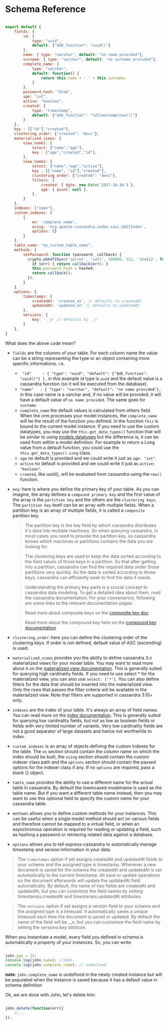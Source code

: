 # Schema Reference

```js

export default {
    fields: {
        id: {
            type: "uuid",
            default: {"$db_function": "uuid()"}
        },
        name: { type: "varchar", default: "no name provided"},
        surname: { type: "varchar", default: "no surname provided"},
        complete_name: {
            type: "varchar",
            default: function() {
                return this.name + ' ' + this.surname;
            }
        },
        password_hash: "blob",
        age: "int",
        active: "boolean",
        created: {
            type: "timestamp",
            default: {"$db_function": "toTimestamp(now())"}
        }
    },
    key : [["id"],"created"],
    clustering_order: {"created": "desc"},
    materialized_views: {
        view_name1: {
            select: ["name","age"],
            key : ["age","created","id"],
        },
        view_name2: {
            select: ["name","age","active"],
            key : [["name", "id"],"created"],
            clustering_order: {"created": "desc"},
            filters: {
                created: { $gte: new Date('2017-10-10') },
                age: { $isnt: null },
            },
        }
    },
    indexes: ["name"],
    custom_indexes: [
        {
            on: 'complete_name',
            using: 'org.apache.cassandra.index.sasi.SASIIndex',
            options: {}
        }
    ],
    table_name: "my_custom_table_name",
    methods: {
        setPassword: function (password, callback) {
          crypto.pbkdf2Sync('secret', 'salt', 100000, 512, 'sha512', function(err, hashed) {
            if (err) { return callback(err); }
            this.password_hash = hashed;
            return callback();
          });
        }
    },
    options: {
        timestamps: {
            createdAt: 'created_at', // defaults to createdAt
            updatedAt: 'updated_at' // defaults to updatedAt
        },
        versions: {
            key: '__v' // defaults to __v
        }
    },
}

```

What does the above code mean?

- `fields` are the columns of your table. For each column name the value can be a string representing the type or an object containing more specific informations. i.e.
    + ` "id"     : { "type": "uuid", "default": {"$db_function": "uuid()"} },` in this example id type is `uuid` and the default value is a cassandra function (so it will be executed from the database).
    + `"name"   : { "type": "varchar", "default": "no name provided"},` in this case name is a varchar and, if no value will be provided, it will have a default value of `no name provided`. The same goes for `surname`.
    + `complete_name` the default values is calculated from others field. When the orm processes your model instances, the `complete_name` will be the result of the function you defined. In the function `this` is bound to the current model instance. If you need to use the custom datatypes, you may use the `this.get_data_types()` function that will be similar to using [models.datatypes](#cassandra-to-javascript-datatypes) but the difference is, it can be used from within a model definition. For example to return a Long value from a default function, you could use the `this.get_data_types().Long` class.
    + `age` no default is provided and we could write it just as `age: "int"`.
    + `active` no default is provided and we could write it just as `active: "boolean"`.
    + `created`, like uuid(), will be evaluated from cassandra using the `now()` function.

- `key`: here is where you define the primary key of your table. As you can imagine, the array defines a `compound primary key` and the first value of the array is the `partition key` and the others are the `clustering keys`. The `partition key` itself can be an array with multiple fields. When a partition key is an array of multiple fields, it is called a `composite` partition key.

    > The partition key is the key field by which cassandra distributes it's data into multiple machines. So when querying cassandra, in most cases you need to provide the partition key, so cassandra knows which machines or partitions contains the data you are looking for.

    > The clustering keys are used to keep the data sorted according to the field values of those keys in a partition. So that after getting into a partition, cassandra can find the required data under those partitions very quickly. As the data is sorted according to those keys, cassandra can efficiently seek to find the data it needs.

    > Understanding the primary key parts is a crucial concept to cassandra data modeling. To get a detailed idea about them, read the cassandra documentation. For your convenience, following are some links to the relevant documentation pages:

    > Read more about composite keys on the [composite key doc](http://docs.datastax.com/en/cql/3.3/cql/cql_using/useCompositePartitionKeyConcept.html)

    > Read more about the compound key here on the [compound key documentation](http://docs.datastax.com/en/cql/3.3/cql/cql_using/useCompoundPrimaryKeyConcept.html)

- `clustering_order`: here you can define the clustering order of the clustering keys. If order is not defined, default value of ASC (ascending) is used.

- `materialized_views` provides you the ability to define cassandra 3.x materialized views for your model table. You may want to read more about it on the [materialized view documentation](http://docs.datastax.com/en/cql/3.3/cql/cql_using/useCreateMV.html). This is generally suited for querying high cardinality fields. If you need to use select * for the materialized view, you can also use `select: ['*']`. You can also define filters for the data that should be inserted into the materialized view. Only the rows that passes the filter criteria will be available in the materialized view. Note that filters are supported in cassandra 3.10+ only.

- `indexes` are the index of your table. It's always an array of field names. You can read more on the [index documentation](http://docs.datastax.com/en/cql/3.3/cql/cql_using/usePrimaryIndex.html). This is generally suited for querying low cardinality fields, but not as low as boolean fields or fields with very limited number of variants. Very low cardinality fields are not a good separator of large datasets and hence not worthwhile to index.

- `custom_indexes` is an array of objects defining the custom indexes for the table. The `on` section should contain the column name on which the index should be built, the `using` section should contain the custom indexer class path and the `options` section should contain the passed options for the indexer class if any. If no `options` are required, pass a blank {} object.

- `table_name` provides the ability to use a different name for the actual table in cassandra. By default the lowercased modelname is used as the table name. But if you want a different table name instead, then you may want to use this optional field to specify the custom name for your cassandra table.

- `methods` allows you to define custom methods for your instances. This can be useful when a single model method should act on various fields and therefore cannot be mapped to a virtual field, or when an asynchronous operation is required for reading or updating a field, such as hashing a password or retrieving related data against a database.

- `options` allows you to tell express-cassandra to automatically manage timestamp and version information in your data.

> The `timestamps` option if set assigns createdAt and updatedAt fields to your schema and the assigned type is timestamp. Whenever a new document is saved for the schema the createdAt and updatedAt is set automatically to the current timestamp. All save or update operations on the document afterwards will update the updatedAt field automatically. By default, the name of two fields are createdAt and updatedAt, but you can customize the field names by setting timestamps.createdAt and timestamps.updatedAt attributes.

> The `versions` option if set assigns a version field to your schema and the assigned type is a timeuuid. It automatically saves a unique timeuuid each time the document is saved or updated. By default the name of the field will be __v, but you can customize the field name by setting the versions.key attribute.

When you instantiate a model, every field you defined in schema is automatically a property of your instances. So, you can write:

```js

john.age = 25;
console.log(john.name); //John
console.log(john.complete_name); // undefined.

```
__note__: `john.complete_name` is undefined in the newly created instance but will be populated when the instance is saved because it has a default value in schema definition

Ok, we are done with John, let's delete him:

```js

john.delete(function(err){
    //...
});

```
